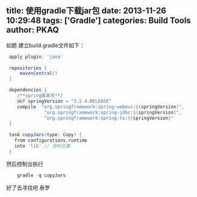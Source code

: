 title: 使用gradle下载jar包
date: 2013-11-26 10:29:48
tags: ['Gradle']
categories: Build Tools
author: PKAQ
---
如题 建立build.gradle文件如下：

```groovy
 apply plugin: 'java'
 
 repositories {
     mavenCentral()
 }

 dependencies {
	/**spring版本号**/
    def springVersion = "3.2.4.RELEASE"
    compile  "org.springframework:spring-webmvc:${springVersion}",
              "org.springframework:spring-jdbc:${springVersion}",
              "org.springframework:spring-tx:${springVersion}"
 }
 
 task copyJars(type: Copy) {
   from configurations.runtime
   into 'lib' // 目标位置
 }
```
<!-- more -->
然后控制台执行
```groovy
	gradle -q copyJars
```

好了去寻找吧 泰罗